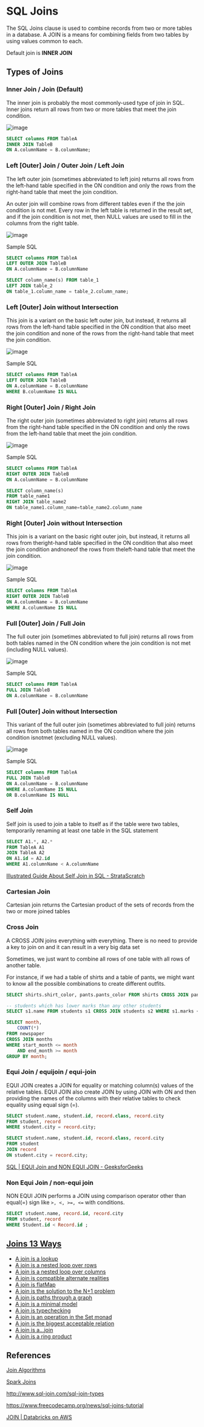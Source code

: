 # SQL Joins

The SQL Joins clause is used to combine records from two or more tables in a database. A JOIN is a means for combining fields from two tables by using values common to each.

Default join is **INNER JOIN**

## Types of Joins

### Inner Join / Join (Default)

The inner join is probably the most commonly-used type of join in SQL. Inner joins return all rows from two or more tables that meet the join condition.

![image](../../media/SQL-Joins-image1.jpg)

```sql
SELECT columns FROM TableA
INNER JOIN TableB
ON A.columnName = B.columnName;
```

### Left [Outer] Join / Outer Join / Left Join

The left outer join (sometimes abbreviated to left join) returns all rows from the left-hand table specified in the ON condition and only the rows from the right-hand table that meet the join condition.

An outer join will combine rows from different tables even if the the join condition is not met. Every row in the left table is returned in the result set, and if the join condition is not met, then NULL values are used to fill in the columns from the right table.

![image](../../media/SQL-Joins-image2.jpg)

Sample SQL

```sql
SELECT columns FROM TableA
LEFT OUTER JOIN TableB
ON A.columnName = B.columnName

SELECT column_name(s) FROM table_1
LEFT JOIN table_2
ON table_1.column_name = table_2.column_name;
```

### Left [Outer] Join without Intersection

This join is a variant on the basic left outer join, but instead, it returns all rows from the left-hand table specified in the ON condition that also meet the join condition and none of the rows from the right-hand table that meet the join condition.

![image](../../media/SQL-Joins-image3.jpg)

Sample SQL

```sql
SELECT columns FROM TableA
LEFT OUTER JOIN TableB
ON A.columnName = B.columnName
WHERE B.columnName IS NULL
```

### Right [Outer] Join / Right Join

The right outer join (sometimes abbreviated to right join) returns all rows from the right-hand table specified in the ON condition and only the rows from the left-hand table that meet the join condition.

![image](../../media/SQL-Joins-image4.jpg)

Sample SQL

```sql
SELECT columns FROM TableA
RIGHT OUTER JOIN TableB
ON A.columnName = B.columnName

SELECT column_name(s)
FROM table_name1
RIGHT JOIN table_name2
ON table_name1.column_name=table_name2.column_name
```

### Right [Outer] Join without Intersection

This join is a variant on the basic right outer join, but instead, it returns all rows from theright-hand table specified in the ON condition that also meet the join condition andnoneof the rows from theleft-hand table that meet the join condition.

![image](../../media/SQL-Joins-image5.jpg)

Sample SQL

```sql
SELECT columns FROM TableA
RIGHT OUTER JOIN TableB
ON A.columnName = B.columnName
WHERE A.columnName IS NULL
```

### Full [Outer] Join / Full Join

The full outer join (sometimes abbreviated to full join) returns all rows from both tables named in the ON condition where the join condition is not met (including NULL values).

![image](../../media/SQL-Joins-image6.jpg)

Sample SQL

```sql
SELECT columns FROM TableA
FULL JOIN TableB
ON A.columnName = B.columnName
```

### Full [Outer] Join without Intersection

This variant of the full outer join (sometimes abbreviated to full join) returns all rows from both tables named in the ON condition where the join condition isnotmet (excluding NULL values).

![image](../../media/SQL-Joins-image7.jpg)

Sample SQL

```sql
SELECT columns FROM TableA
FULL JOIN TableB
ON A.columnName = B.columnName
WHERE A.columnName IS NULL
OR B.columnName IS NULL
```

### Self Join

Self join is used to join a table to itself as if the table were two tables, temporarily renaming at least one table in the SQL statement

```sql
SELECT A1.*, A2.*
FROM TableA A1
JOIN TableA A2
ON A1.id = A2.id
WHERE A1.columnName < A.columnName
```

[Illustrated Guide About Self Join in SQL - StrataScratch](https://www.stratascratch.com/blog/illustrated-guide-about-self-join-in-sql)

### Cartesian Join

Cartesian join returns the Cartesian product of the sets of records from the two or more joined tables

### Cross Join

A CROSS JOIN joins everything with everything. There is no need to provide a key to join on and it can result in a very big data set

Sometimes, we just want to combine all rows of one table with all rows of another table.

For instance, if we had a table of shirts and a table of pants, we might want to know all the possible combinations to create different outfits.

```sql
SELECT shirts.shirt_color, pants.pants_color FROM shirts CROSS JOIN pants;

-- students which has lower marks than any other students
SELECT s1.name FROM students s1 CROSS JOIN students s2 WHERE s1.marks < s2.marks;

SELECT month,
    COUNT(*)
FROM newspaper
CROSS JOIN months
WHERE start_month <= month
    AND end_month >= month
GROUP BY month;
```

### Equi Join / equijoin / equi-join

EQUI JOIN creates a JOIN for equality or matching column(s) values of the relative tables. EQUI JOIN also create JOIN by using JOIN with ON and then providing the names of the columns with their relative tables to check equality using equal sign (=).

```sql
SELECT student.name, student.id, record.class, record.city
FROM student, record
WHERE student.city = record.city;

SELECT student.name, student.id, record.class, record.city
FROM student
JOIN record
ON student.city = record.city;
```

[SQL | EQUI Join and NON EQUI JOIN - GeeksforGeeks](https://www.geeksforgeeks.org/sql-equi-join-and-non-equi-join/)

### Non Equi Join / non-equi join

NON EQUI JOIN performs a JOIN using comparison operator other than equal(=) sign like `>, <, >=, <=` with conditions.

```sql
SELECT student.name, record.id, record.city
FROM student, record
WHERE Student.id < Record.id ;
```

## [Joins 13 Ways](https://justinjaffray.com/joins-13-ways/)

- [A join is a lookup](https://justinjaffray.com/joins-13-ways/#a-join-is-a-lookup)
- [A join is a nested loop over rows](https://justinjaffray.com/joins-13-ways/#a-join-is-a-nested-loop-over-rows)
- [A join is a nested loop over columns](https://justinjaffray.com/joins-13-ways/#a-join-is-a-nested-loop-over-columns)
- [A join is compatible alternate realities](https://justinjaffray.com/joins-13-ways/#a-join-is-compatible-alternate-realities)
- [A join is flatMap](https://justinjaffray.com/joins-13-ways/#a-join-is-flatmap)
- [A join is the solution to the N+1 problem](https://justinjaffray.com/joins-13-ways/#a-join-is-the-solution-to-the-n1-problem)
- [A join is paths through a graph](https://justinjaffray.com/joins-13-ways/#a-join-is-paths-through-a-graph)
- [A join is a minimal model](https://justinjaffray.com/joins-13-ways/#a-join-is-a-minimal-model)
- [A join is typechecking](https://justinjaffray.com/joins-13-ways/#a-join-is-typechecking)
- [A join is an operation in the Set monad](https://justinjaffray.com/joins-13-ways/#a-join-is-an-operation-in-the-set-monad)
- [A join is the biggest acceptable relation](https://justinjaffray.com/joins-13-ways/#a-join-is-the-biggest-acceptable-relation)
- [A join is a…join](https://justinjaffray.com/joins-13-ways/#a-join-is-ajoin)
- [A join is a ring product](https://justinjaffray.com/joins-13-ways/#a-join-is-a-ring-product)

## References

[Join Algorithms](languages/sql/join-algorithms.md)

[Spark Joins](technologies/apache-spark/07-joins.md)

http://www.sql-join.com/sql-join-types

https://www.freecodecamp.org/news/sql-joins-tutorial

[JOIN | Databricks on AWS](https://docs.databricks.com/sql/language-manual/sql-ref-syntax-qry-select-join.html#examples)

